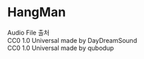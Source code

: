 # HangMan

Audio File 출처    
CC0 1.0 Universal made by DayDreamSound   
CC0 1.0 Universal made by qubodup
